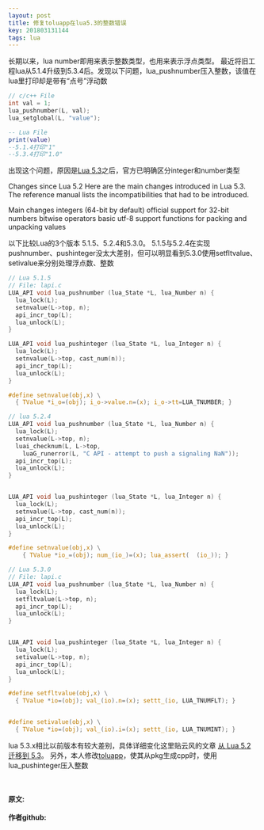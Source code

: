 ```yaml
---
layout: post
title: 修复toluapp在lua5.3的整数错误
key: 201803131144
tags: lua
---
```


长期以来，lua number即用来表示整数类型，也用来表示浮点类型。
最近将旧工程lua从5.1.4升级到5.3.4后。发现以下问题，lua_pushnumber压入整数，该值在lua里打印却是带有“点号”浮动数
```c
// c/c++ File
int val = 1;
lua_pushnumber(L, val);
lua_setglobal(L, "value");
```
```lua
-- Lua File
print(value)
--5.1.4打印"1"
--5.3.4打印"1.0"
```
出现这个问题，原因是[Lua 5.3](http://www.lua.org/manual/5.3/readme.html#changes)之后，官方已明确区分integer和number类型
>
Changes since Lua 5.2
Here are the main changes introduced in Lua 5.3. The reference manual lists the incompatibilities that had to be introduced.
>
Main changes
integers (64-bit by default)
official support for 32-bit numbers
bitwise operators
basic utf-8 support
functions for packing and unpacking values

以下比较Lua的3个版本 5.1.5、5.2.4和5.3.0。
5.1.5与5.2.4在实现pushnumber、pushinteger没太大差别，但可以明显看到5.3.0使用setfltvalue、setivalue来分别处理浮点数、整数
```c
// Lua 5.1.5
// File: lapi.c
LUA_API void lua_pushnumber (lua_State *L, lua_Number n) {
  lua_lock(L);
  setnvalue(L->top, n);
  api_incr_top(L);
  lua_unlock(L);
}

LUA_API void lua_pushinteger (lua_State *L, lua_Integer n) {
  lua_lock(L);
  setnvalue(L->top, cast_num(n));
  api_incr_top(L);
  lua_unlock(L);
}

#define setnvalue(obj,x) \
  { TValue *i_o=(obj); i_o->value.n=(x); i_o->tt=LUA_TNUMBER; }
```
```c
// lua 5.2.4
LUA_API void lua_pushnumber (lua_State *L, lua_Number n) {
  lua_lock(L);
  setnvalue(L->top, n);
  luai_checknum(L, L->top,
    luaG_runerror(L, "C API - attempt to push a signaling NaN"));
  api_incr_top(L);
  lua_unlock(L);
}


LUA_API void lua_pushinteger (lua_State *L, lua_Integer n) {
  lua_lock(L);
  setnvalue(L->top, cast_num(n));
  api_incr_top(L);
  lua_unlock(L);
}

#define setnvalue(obj,x) \
	{ TValue *io_=(obj); num_(io_)=(x); lua_assert(  (io_)); }
```
```c
// Lua 5.3.0
// File: lapi.c
LUA_API void lua_pushnumber (lua_State *L, lua_Number n) {
  lua_lock(L);
  setfltvalue(L->top, n);
  api_incr_top(L);
  lua_unlock(L);
}


LUA_API void lua_pushinteger (lua_State *L, lua_Integer n) {
  lua_lock(L);
  setivalue(L->top, n);
  api_incr_top(L);
  lua_unlock(L);
}

#define setfltvalue(obj,x) \
  { TValue *io=(obj); val_(io).n=(x); settt_(io, LUA_TNUMFLT); }


#define setivalue(obj,x) \
  { TValue *io=(obj); val_(io).i=(x); settt_(io, LUA_TNUMINT); }
```

lua 5.3.x相比以前版本有较大差别，具体详细变化这里贴云风的文章 [从 Lua 5.2 迁移到 5.3](https://blog.codingnow.com/2015/01/lua_52_53.html)。
另外，本人修改[toluapp](https://github.com/lizijie/toluapp)，使其从pkg生成cpp时，使用lua_pushinteger压入整数


<br>
<br>
<b>原文:<br>
<https://lizijie.github.io/2018/03/13/%E4%BF%AE%E5%A4%8Dtoluapp%E5%9C%A8lua5.3%E7%9A%84%E6%95%B4%E6%95%B0%E9%94%99%E8%AF%AF.html>
<br>
作者github:<br>
<https://github.com/lizijie>
</b>
